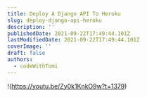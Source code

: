 ```yaml
---
title: Deploy A Django API To Heroku
slug: deploy-django-api-heroku
description: ''
publishedDate: 2021-09-22T17:49:44.101Z
lastModifiedDate: 2021-09-22T17:49:44.101Z
coverImage: ''
draft: false
authors:
  - codeWithTomi
---
```


!(https://youtu.be/Zy0k1KnkO9w?t=1379)
